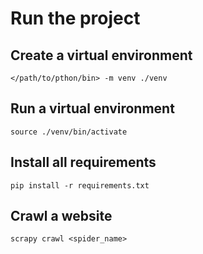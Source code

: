 # Run the project

## Create a virtual environment
```
</path/to/pthon/bin> -m venv ./venv
```

## Run a virtual environment
```
source ./venv/bin/activate
```

## Install all requirements
```
pip install -r requirements.txt
```
## Crawl a website
```
scrapy crawl <spider_name>
```
